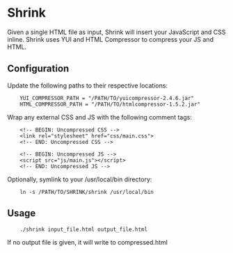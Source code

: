 Shrink
======

Given a single HTML file as input, Shrink will insert your JavaScript and CSS inline. Shrink uses YUI and HTML Compressor to compress your JS and HTML.

Configuration
-------------
Update the following paths to their respective locations:

        YUI_COMPRESSOR_PATH = "/PATH/TO/yuicompressor-2.4.6.jar"
        HTML_COMPRESSOR_PATH = "/PATH/TO/htmlcompressor-1.5.2.jar"

Wrap any external CSS and JS with the following comment tags:

        <!-- BEGIN: Uncompressed CSS -->
        <link rel="stylesheet" href="css/main.css">
        <!-- END: Uncompressed CSS -->  
        
        <!-- BEGIN: Uncompressed JS -->  
        <script src="js/main.js"></script>
        <!-- END: Uncompressed JS -->

Optionally, symlink to your /usr/local/bin directory:
        
        ln -s /PATH/TO/SHRINK/shrink /usr/local/bin
    
Usage
-----
        ./shrink input_file.html output_file.html 
        
If no output file is given, it will write to compressed.html

